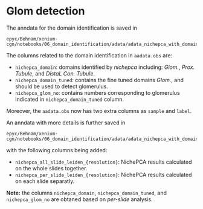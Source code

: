 # Glom detection

The anndata for the domain identification is saved in
```
epyc/Behnam/xenium-cgn/notebooks/06_domain_identification/adata/adata_nichepca_with_domain_tuned_v1.h5ad
```
The columns related to the domain identification in ```aadata.obs``` are:

* ```nichepca_domain```: domains identified by *nichepca* including: *Glom.*, *Prox. Tubule*, and *DistaL Con. Tubule*.
* ```nichepca_domain_tuned```: contains the fine tuned domains *Glom.*, and should be used to detect glomerulus.
* ```nichepca_glom_no```: contains numbers corresponding to glomerulus indicated in ```nichepca_domain_tuned``` column.

Moreover, the ```aadata.obs``` now has two extra columns as ```sample``` and ```label```.

An anndata with more details is further saved in
```
epyc/Behnam/xenium-cgn/notebooks/06_domain_identification/adata/adata_nichepca_with_domain_tuned_v2.h5ad
```
with the following columns being added:

* ```nichepca_all_slide_leiden_{resolution}```: NichePCA results calculated on the whole slides together.
* ```nichepca_per_slide_leiden_{resolution}```: NichePCA results calculated on each slide separatly.

**Note:** the columns ```nichepca_domain```, ```nichepca_domain_tuned```, and ```nichepca_glom_no``` are obtaned based on *per-slide* analysis.

